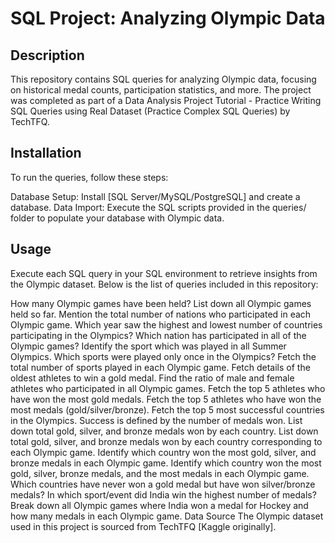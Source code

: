 # SQL Project: Analyzing Olympic Data
## Description
This repository contains SQL queries for analyzing Olympic data, focusing on historical medal counts, participation statistics, and more. The project was completed as part of a Data Analysis Project Tutorial - Practice Writing SQL Queries using Real Dataset (Practice Complex SQL Queries) by TechTFQ.

## Installation
To run the queries, follow these steps:

Database Setup: Install [SQL Server/MySQL/PostgreSQL] and create a database.
Data Import: Execute the SQL scripts provided in the queries/ folder to populate your database with Olympic data.

## Usage
Execute each SQL query in your SQL environment to retrieve insights from the Olympic dataset. Below is the list of queries included in this repository:

How many Olympic games have been held?
List down all Olympic games held so far.
Mention the total number of nations who participated in each Olympic game.
Which year saw the highest and lowest number of countries participating in the Olympics?
Which nation has participated in all of the Olympic games?
Identify the sport which was played in all Summer Olympics.
Which sports were played only once in the Olympics?
Fetch the total number of sports played in each Olympic game.
Fetch details of the oldest athletes to win a gold medal.
Find the ratio of male and female athletes who participated in all Olympic games.
Fetch the top 5 athletes who have won the most gold medals.
Fetch the top 5 athletes who have won the most medals (gold/silver/bronze).
Fetch the top 5 most successful countries in the Olympics. Success is defined by the number of medals won.
List down total gold, silver, and bronze medals won by each country.
List down total gold, silver, and bronze medals won by each country corresponding to each Olympic game.
Identify which country won the most gold, silver, and bronze medals in each Olympic game.
Identify which country won the most gold, silver, bronze medals, and the most medals in each Olympic game.
Which countries have never won a gold medal but have won silver/bronze medals?
In which sport/event did India win the highest number of medals?
Break down all Olympic games where India won a medal for Hockey and how many medals in each Olympic game.
Data Source
The Olympic dataset used in this project is sourced from TechTFQ [Kaggle originally]. 

